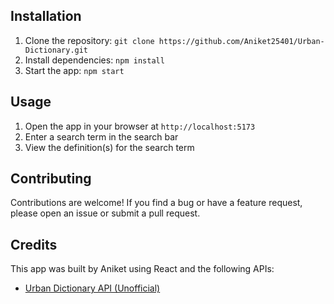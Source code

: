 
## Installation

1. Clone the repository: `git clone https://github.com/Aniket25401/Urban-Dictionary.git`
2. Install dependencies: `npm install`
3. Start the app: `npm start`

## Usage

1. Open the app in your browser at `http://localhost:5173`
2. Enter a search term in the search bar
3. View the definition(s) for the search term

## Contributing

Contributions are welcome! If you find a bug or have a feature request, please open an issue or submit a pull request.

## Credits

This app was built by Aniket using React and the following APIs:

- [Urban Dictionary API (Unofficial)](https://rapidapi.com/community/api/urban-dictionary)

